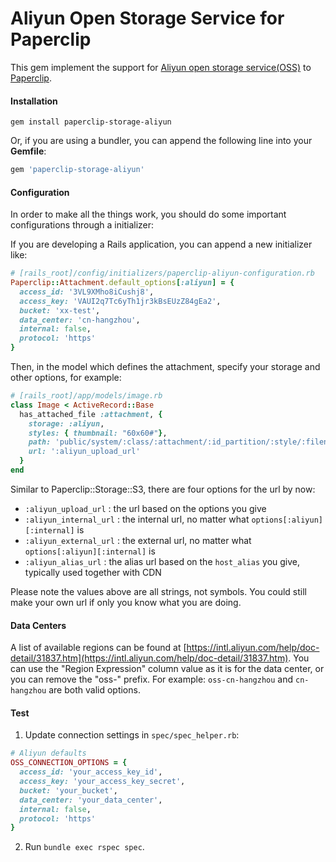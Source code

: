 Aliyun Open Storage Service for Paperclip
===
This gem implement the support for [Aliyun open storage service(OSS)](http://oss.aliyun.com) to [Paperclip](https://github.com/thoughtbot/paperclip).

#### Installation
```shell
gem install paperclip-storage-aliyun
```
Or, if you are using a bundler, you can append the following line into your **Gemfile**:
```ruby
gem 'paperclip-storage-aliyun'
```

#### Configuration
In order to make all the things work, you should do some important configurations through a initializer:

If you are developing a Rails application, you can append a new initializer like:
```ruby
# [rails_root]/config/initializers/paperclip-aliyun-configuration.rb
Paperclip::Attachment.default_options[:aliyun] = {
  access_id: '3VL9XMho8iCushj8',
  access_key: 'VAUI2q7Tc6yTh1jr3kBsEUzZ84gEa2',
  bucket: 'xx-test',
  data_center: 'cn-hangzhou',
  internal: false,
  protocol: 'https'
}
```
Then, in the model which defines the attachment, specify your storage and other options, for example:
```ruby
# [rails_root]/app/models/image.rb
class Image < ActiveRecord::Base
  has_attached_file :attachment, {
    storage: :aliyun,
    styles: { thumbnail: "60x60#"},
    path: 'public/system/:class/:attachment/:id_partition/:style/:filename',
    url: ':aliyun_upload_url'
  }
end
```

Similar to Paperclip::Storage::S3, there are four options for the url by now:
- `:aliyun_upload_url` : the url based on the options you give
- `:aliyun_internal_url` : the internal url, no matter what `options[:aliyun][:internal]` is
- `:aliyun_external_url` : the external url, no matter what `options[:aliyun][:internal]` is
- `:aliyun_alias_url` : the alias url based on the `host_alias` you give, typically used together with CDN

Please note the values above are all strings, not symbols. You could still make your own url if only you know what you are doing.

#### Data Centers
A list of available regions can be found at [https://intl.aliyun.com/help/doc-detail/31837.htm](https://intl.aliyun.com/help/doc-detail/31837.htm).
You can use the "Region Expression" column value as it is for the data center, or you can remove the "oss-" prefix. For example: `oss-cn-hangzhou` and `cn-hangzhou` are both valid options.

#### Test
1. Update connection settings in `spec/spec_helper.rb`:

  ```ruby
  # Aliyun defaults
  OSS_CONNECTION_OPTIONS = {
    access_id: 'your_access_key_id',
    access_key: 'your_access_key_secret',
    bucket: 'your_bucket',
    data_center: 'your_data_center',
    internal: false,
    protocol: 'https'
  }
  ```

2. Run `bundle exec rspec spec`.
